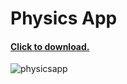 # Physics App 

#### [Click to download.](https://github.com/jexin/PhysicsApp/archive/gh-pages.zip)

![physicsapp](https://user-images.githubusercontent.com/21028645/27774719-1c487956-5f4c-11e7-8f0e-0c55791a57d9.gif)

